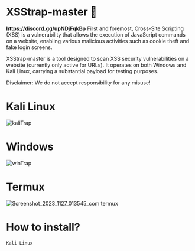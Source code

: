 # XSStrap-master 🐍
**https://discord.gg/upNDjFqkBp**
First and foremost, Cross-Site Scripting (XSS) is a vulnerability that allows the execution of JavaScript commands on a website, enabling various malicious activities such as cookie theft and fake login screens.

XSStrap-master is a tool designed to scan XSS security vulnerabilities on a website (currently only active for URLs). It operates on both Windows and Kali Linux, carrying a substantial payload for testing purposes.

Disclaimer: We do not accept responsibility for any misuse!
# Kali Linux
![kaliTrap](https://github.com/SenselessDNS/XSStrap-master/assets/100872213/12ac0448-9a0c-443f-9a10-d2804043eb74)
# Windows
![winTrap](https://github.com/SenselessDNS/XSStrap-master/assets/100872213/bde86e04-b9bb-4dac-ab44-1302aed9769d)
# Termux
![Screenshot_2023_1127_013545_com termux](https://github.com/SenselessDNS/XSStrap-master/assets/100872213/de8bc8b7-9d3a-4822-92b4-43c3fccd06e2)

# How to install?
```Kali Linux```
